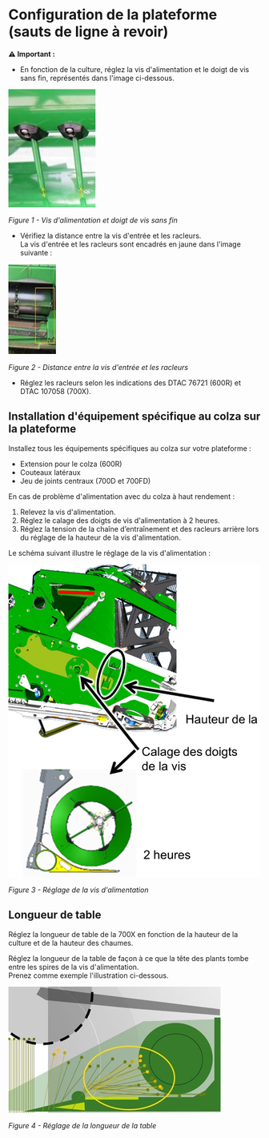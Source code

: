# Configuration de la plateforme (sauts de ligne à revoir)

<div class="alert-warning">
  <strong>⚠️ Important :</strong>
</div>

* En fonction de la culture, réglez la vis d'alimentation et le doigt de vis sans fin, représentés dans l'image ci-dessous.

![vis d'alimentation et doigt de vis sans fin](images/Image3.jpg)

*Figure 1 - Vis d'alimentation et doigt de vis sans fin*

* Vérifiez la distance entre la vis d'entrée et les racleurs.  
La vis d'entrée et les racleurs sont encadrés en jaune dans l'image suivante :

![distance entre la vis d'entrée et les racleurs](images/Image4.jpg)

*Figure 2 - Distance entre la vis d'entrée et les racleurs* 

* Réglez les racleurs selon les indications des DTAC 76721 (600R) et DTAC 107058 (700X).

## Installation d'équipement spécifique au colza sur la plateforme

Installez tous les équipements spécifiques au colza sur votre plateforme :

* Extension pour le colza (600R)
* Couteaux latéraux
* Jeu de joints centraux (700D et 700FD)

En cas de problème d'alimentation avec du colza à haut rendement :

1. Relevez la vis d'alimentation.
1. Réglez le calage des doigts de vis d'alimentation à 2 heures.
1. Réglez la tension de la chaîne d’entraînement et des racleurs arrière lors du réglage de la hauteur de la vis d'alimentation.

Le schéma suivant illustre le réglage de la vis d'alimentation :

![réglage de la vis d'alimentation](images/Image7.png)

*Figure 3 - Réglage de la vis d'alimentation*

## Longueur de table

Réglez la longueur de table de la 700X en fonction de la hauteur de la culture et de la hauteur des chaumes.

Réglez la longueur de la table de façon à ce que la tête des plants tombe entre les spires de la vis d'alimentation.  
Prenez comme exemple l'illustration ci-dessous.

![réglage de la longueur de la table](images/Image9.jpg)

*Figure 4 - Réglage de la longueur de la table*







